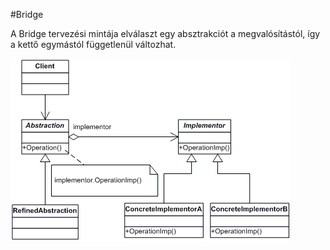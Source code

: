 #Bridge


A Bridge tervezési mintája elválaszt egy absztrakciót a megvalósítástól, így a kettő egymástól függetlenül változhat.

![UML](./bridge.png)
